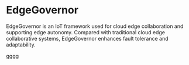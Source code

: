# EdgeGovernor
EdgeGovernor is an IoT framework used for cloud edge collaboration and supporting edge autonomy. Compared with traditional cloud edge collaborative systems, EdgeGovernor enhances fault tolerance and adaptability.







gggg
